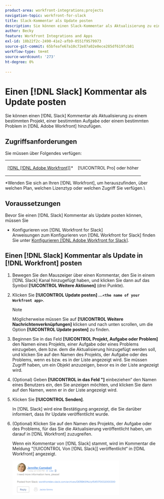```yaml
---
product-area: workfront-integrations;projects
navigation-topic: workfront-for-slack
title: Slack-Kommentar als Update posten
description: Sie können einen Slack-Kommentar als Aktualisierung zu einem bestimmten Projekt, einer bestimmten Aufgabe oder einem bestimmten Problem in Adobe Workfront hinzufügen.
author: Becky
feature: Workfront Integrations and Apps
exl-id: 18b22f2c-2490-41e2-afb9-0551f9579973
source-git-commit: 65bfeafe67a10c72e87a02e0ece285df619fcb81
workflow-type: tm+mt
source-wordcount: '273'
ht-degree: 0%

---
```


# Einen [!DNL Slack] Kommentar als Update posten

Sie können einen [!DNL Slack] Kommentar als Aktualisierung zu einem bestimmten Projekt, einer bestimmten Aufgabe oder einem bestimmten Problem in [!DNL Adobe Workfront] hinzufügen.

## Zugriffsanforderungen

Sie müssen über Folgendes verfügen:

<table style="table-layout:auto"> 
 <col> 
 </col> 
 <col> 
 </col> 
 <tbody> 
  <tr> 
   <td role="rowheader"><a href="https://www.workfront.com/plans" target="_blank">[!DNL [!DNL Adobe Workfront]]</a>*</td> 
   <td> <p>[!UICONTROL Pro] oder höher</p> </td> 
  </tr> 
 </tbody> 
</table>

&#42;Wenden Sie sich an Ihren [!DNL Workfront], um herauszufinden, über welchen Plan, welchen Lizenztyp oder welchen Zugriff Sie verfügen.\

## Voraussetzungen

Bevor Sie einen [!DNL Slack] Kommentar als Update posten können, müssen Sie

* Konfigurieren von [!DNL Workfront for Slack]\
   Anweisungen zum Konfigurieren von [!DNL Workfront for Slack] finden Sie unter [Konfigurieren [!DNL Adobe Workfront for Slack]](../../workfront-integrations-and-apps/using-workfront-with-slack/configure-workfront-for-slack.md).

## Einen [!DNL Slack] Kommentar als Update in [!DNL Workfront] posten

1. Bewegen Sie den Mauszeiger über einen Kommentar, den Sie in einem [!DNL Slack] Kanal hinzugefügt haben, und klicken Sie dann auf das Symbol **[!UICONTROL Weitere Aktionen]** (drei Punkte).

1. Klicken Sie **[!UICONTROL Update posten] …`<the name of your Workfront app>`**.

   >[!NOTE]
   >
   >Möglicherweise müssen Sie auf **[!UICONTROL Weitere Nachrichtenverknüpfungen]** klicken und nach unten scrollen, um die Option **[!UICONTROL Update posten]** zu finden.
   >
   >
1. Beginnen Sie in das Feld **[!UICONTROL Projekt, Aufgabe oder Problem]** den Namen eines Projekts, einer Aufgabe oder eines Problems einzugeben, dem bzw. dem die Aktualisierung hinzugefügt werden soll, und klicken Sie auf den Namen des Projekts, der Aufgabe oder des Problems, wenn es bzw. es in der Liste angezeigt wird. Sie müssen Zugriff haben, um ein Objekt anzuzeigen, bevor es in der Liste angezeigt wird.
1. (Optional) Geben **[!UICONTROL in das Feld &quot;]** einbeziehen“ den Namen eines Benutzers ein, den Sie anzeigen möchten, und klicken Sie dann auf den Namen, wenn er in der Liste angezeigt wird.
1. Klicken Sie **[!UICONTROL Senden]**.

   In [!DNL Slack] wird eine Bestätigung angezeigt, die Sie darüber informiert, dass Ihr Update veröffentlicht wurde.

1. (Optional) Klicken Sie auf den Namen des Projekts, der Aufgabe oder des Problems, für das Sie die Aktualisierung veröffentlicht haben, um darauf in [!DNL Workfront] zuzugreifen.

   Wenn ein Kommentar von [!DNL Slack] stammt, wird im Kommentar die Meldung &quot;[!UICONTROL Von [!DNL Slack]] veröffentlicht“ in [!DNL Workfront] angezeigt.

   ![](assets/slack-update-posted-from-slack-350x112.png)
